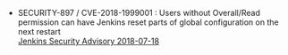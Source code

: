 * SECURITY-897 / CVE-2018-1999001 : Users without Overall/Read permission can have Jenkins reset parts of global configuration on the next restart  
  [Jenkins Security Advisory 2018-07-18](https://jenkins.io/security/advisory/2018-07-18/)
